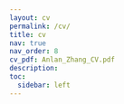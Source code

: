 ```yaml
---
layout: cv
permalink: /cv/
title: cv
nav: true
nav_order: 8
cv_pdf: Anlan_Zhang_CV.pdf
description: 
toc:
  sidebar: left
---
```

